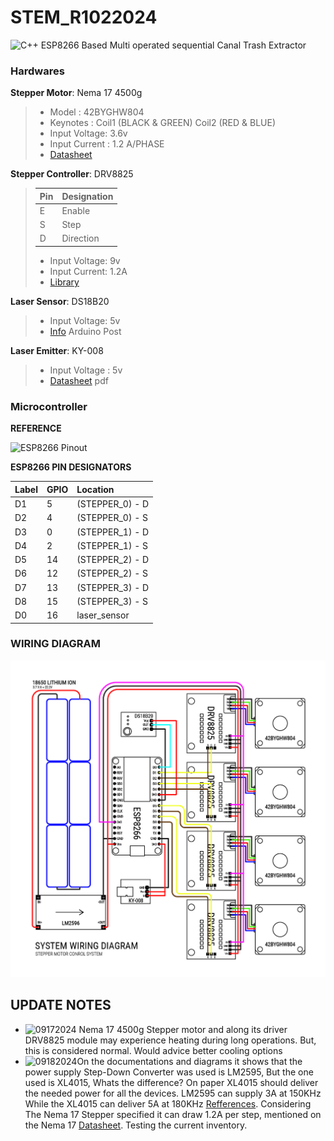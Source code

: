 # STEM\_R1022024

![C++](https://img.shields.io/badge/c++-%2300599C.svg?style=for-the-badge&logo=c%2B%2B&logoColor=white)
ESP8266 Based Multi operated sequential Canal Trash Extractor

### Hardwares

**Stepper Motor**: Nema 17 4500g

> * Model : 42BYGHW804
> * Keynotes : Coil1 (BLACK & GREEN) Coil2 (RED & BLUE)
> * Input Voltage: 3.6v
> * Input Current : 1.2 A/PHASE
> * [Datasheet](https://grobotronics.com/stepper-motor-42byghw804.html?sl=en&srsltid=AfmBOoob1S9VRoTaBIgixzCNw4r2lPHLdatZdNhg1EAL_pg9pJvKSeLj)

**Stepper Controller**: DRV8825

> | Pin | Designation |
> |:-|:-|
> | E | Enable |
> | S | Step |
> | D | Direction |
> 
> * Input Voltage: 9v
> * Input Current: 1.2A
> * [Library](https://github.com/RobTillaart/DRV8825)

**Laser Sensor**: DS18B20

> * Input Voltage: 5v
> * [Info](https://forum.arduino.cc/t/documents-about-laser-sensor-ds18b20/1090450) Arduino Post

**Laser Emitter**: KY-008

> * Input Voltage : 5v
> * [Datasheet](https://datasheet4u.com/datasheet-pdf/AZ-Delivery/KY-008/pdf.php?id=1415012) pdf

### Microcontroller

**REFERENCE**

![ESP8266 Pinout](https://lastminuteengineers.com/wp-content/uploads/iot/ESP8266-Pinout-NodeMCU.png)

**ESP8266 PIN DESIGNATORS**

| Label | GPIO | Location |
| :---- | :--- | :------- |
| D1 | 5 | (STEPPER\_0) - D |
| D2 | 4 | (STEPPER\_0) - S |
| D3 | 0 | (STEPPER\_1) - D |
| D4 | 2 | (STEPPER\_1) - S |
| D5 | 14 | (STEPPER\_2) - D |
| D6 | 12 | (STEPPER\_2) - S |
| D7 | 13 | (STEPPER\_3) - D |
| D8 | 15 | (STEPPER\_3) - S |
| D0 | 16 | laser\_sensor |

### WIRING DIAGRAM

![wire.jpg](.media/img_0.jpeg)

## UPDATE NOTES

* ![09172024]() Nema 17 4500g Stepper motor and along its driver DRV8825 module may experience heating during long operations. But, this is considered normal. Would advice better cooling options
* ![09182024]()On the documentations and diagrams it shows that the power supply Step-Down Converter was used is LM2595, But the one used is XL4015, Whats the difference? On paper XL4015 should deliver the needed power for all the devices. LM2595 can supply 3A at 150KHz While the XL4015 can deliver 5A at 180KHz [Refferences](https://www.reddit.com/r/AskElectronics/comments/u7nzyt/lm2596_vs_xl4015_demonstrably_different_one/). Considering The Nema 17 Stepper specified it can draw 1.2A per step, mentioned on the Nema 17 [Datasheet](https://grobotronics.com/stepper-motor-42byghw804.html?sl=en&srsltid=AfmBOoob1S9VRoTaBIgixzCNw4r2lPHLdatZdNhg1EAL_pg9pJvKSeLj). Testing the current inventory.